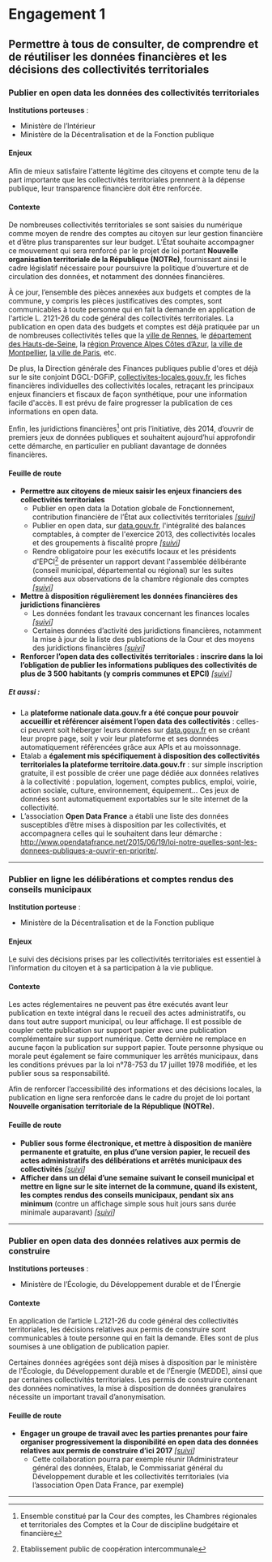# Engagement 1

## Permettre à tous de consulter, de comprendre et de réutiliser les données financières et les décisions des collectivités territoriales

### Publier en open data les données des collectivités territoriales

**Institutions porteuses** :
- Ministère de l’Intérieur
- Ministère de la Décentralisation et de la Fonction publique

#### Enjeux

Afin de mieux satisfaire l'attente légitime des citoyens et compte tenu de la part importante que les collectivités territoriales prennent à la dépense publique, leur transparence financière doit être renforcée.

#### Contexte
De nombreuses collectivités territoriales se sont saisies du numérique comme moyen de rendre des comptes au citoyen sur leur gestion financière et d’être plus transparentes sur leur budget. L’État souhaite accompagner ce mouvement qui sera renforcé par le projet de loi portant **Nouvelle organisation territoriale de la République (NOTRe)**, fournissant ainsi le cadre législatif nécessaire pour poursuivre la politique d’ouverture et de circulation des données, et notamment des données financières.

À ce jour, l’ensemble des pièces annexées aux budgets et comptes de la commune, y
compris les pièces justificatives des comptes, sont communicables à toute personne qui en
fait la demande en application de l'article L. 2121-26 du code général des collectivités
territoriales. La publication en open data des budgets et comptes est déjà pratiquée par un
de nombreuses collectivités telles que la [ville de Rennes](http://www.data.rennes-metropole.fr/), le [département des Hauts-de-Seine](http://opendata.hauts-de-seine.net/),
la [région Provence Alpes Côtes d’Azur](http://opendata.regionpaca.fr/), [la ville de Montpellier](http://montpellier.territoirenumerique.org/), [la ville de Paris](http://opendata.paris.fr/), etc.

De plus, la Direction générale des Finances publiques publie d'ores et déjà sur le site conjoint
DGCL-DGFiP, [collectivites-locales.gouv.fr](http://www.collectivites-locales.gouv.fr/), les fiches financières individuelles des collectivités
locales, retraçant les principaux enjeux financiers et fiscaux de façon synthétique, pour une
information facile d'accès. Il est prévu de faire progresser la publication de ces informations
en open data.

Enfin, les juridictions financières[^1] ont pris l’initiative, dès 2014, d’ouvrir de premiers jeux de
données publiques et souhaitent aujourd’hui approfondir cette démarche, en particulier en
publiant davantage de données financières.

#### Feuille de route

- **Permettre aux citoyens de mieux saisir les enjeux financiers des collectivités territoriales**
    - Publier en open data la Dotation globale de Fonctionnement, contribution financière de l’État aux collectivités territoriales
      _[[suivi](https://git.framasoft.org/etalab/suivi/issues/111)]_
    - Publier en open data, sur [data.gouv.fr](http://www.data.gouv.fr/), l'intégralité des balances comptables, à compter de l'exercice 2013, des collectivités locales et des groupements à fiscalité propre
      _[[suivi](https://git.framasoft.org/etalab/suivi/issues/112)]_
    - Rendre obligatoire pour les exécutifs locaux et les présidents d'EPCI[^2] de présenter un rapport devant l'assemblée délibérante (conseil municipal, départemental ou régional) sur les suites données aux observations de la chambre régionale des comptes
      _[[suivi](https://git.framasoft.org/etalab/suivi/issues/113)]_
- **Mettre à disposition régulièrement les données financières des juridictions financières**
    - Les données fondant les travaux concernant les finances locales
      _[[suivi](https://git.framasoft.org/etalab/suivi/issues/114)]_
    - Certaines données d’activité des juridictions financières, notamment la mise à jour de la liste des publications de la Cour et des moyens des juridictions financières
      _[[suivi](https://git.framasoft.org/etalab/suivi/issues/115)]_
- **Renforcer l’open data des collectivités territoriales : inscrire dans la loi l’obligation de
publier les informations publiques des collectivités de plus de 3 500 habitants (y compris
communes et EPCI)**
_[[suivi](https://git.framasoft.org/etalab/suivi/issues/116)]_

##### Et aussi :

- La **plateforme nationale data.gouv.fr a été conçue pour pouvoir accueillir et référencer aisément l’open data des collectivités** : celles-ci peuvent soit héberger leurs données sur [data.gouv.fr](http://www.data.gouv.fr/) en se créant leur propre page, soit y voir leur plateforme et ses données automatiquement référencées grâce aux APIs et au moissonnage.
- Etalab a **également mis spécifiquement à disposition des collectivités territoriales la plateforme territoire.data.gouv.fr** :  sur simple inscription gratuite, il est possible de créer une page dédiée aux données relatives à la collectivité : population, logement, comptes publics, emploi, voirie, action sociale, culture, environnement, équipement... Ces jeux de données sont automatiquement exportables sur le site internet de la collectivité.
- L’association **Open Data France** a établi une liste des données susceptibles d’être mises à disposition par les collectivités, et accompagnera celles qui le souhaitent dans leur démarche : http://www.opendatafrance.net/2015/06/19/loi-notre-quelles-sont-les-donnees-publiques-a-ouvrir-en-priorite/.

----

### Publier en ligne les délibérations et comptes rendus des conseils municipaux

**Institution porteuse** :
-  Ministère de la Décentralisation et de la Fonction publique

#### Enjeux

Le suivi des décisions prises par les collectivités territoriales est essentiel à l’information du
citoyen et à sa participation à la vie publique.

#### Contexte

Les actes réglementaires ne peuvent pas être exécutés avant leur publication en texte
intégral dans le recueil des actes administratifs, ou dans tout autre support municipal, ou leur
affichage. Il est possible de coupler cette publication sur support papier avec une
publication complémentaire sur support numérique. Cette dernière ne remplace en aucune
façon la publication sur support papier. Toute personne physique ou morale peut également
se faire communiquer les arrêtés municipaux, dans les conditions prévues par la loi n°78-753
du 17 juillet 1978 modifiée, et les publier sous sa responsabilité.

Afin de renforcer l’accessibilité des informations et des décisions locales, la publication en
ligne sera renforcée dans le cadre du projet de loi portant **Nouvelle organisation territoriale
de la République (NOTRe).**

#### Feuille de route

- **Publier sous forme électronique, et mettre à disposition de manière permanente et
gratuite, en plus d’une version papier, le recueil des actes administratifs des délibérations
et arrêtés municipaux des collectivités**
_[[suivi](https://git.framasoft.org/etalab/suivi/issues/117)]_
- **Afficher dans un délai d’une semaine suivant le conseil municipal et mettre en ligne sur le
site internet de la commune, quand ils existent, les comptes rendus des conseils
municipaux, pendant six ans minimum** (contre un affichage simple sous huit jours sans
durée minimale auparavant)
_[[suivi](https://git.framasoft.org/etalab/suivi/issues/118)]_

----

### Publier en open data des données relatives aux permis de construire

**Institutions porteuses** :
- Ministère de l’Écologie, du Développement durable et de l'Énergie

#### Contexte

En application de l’article L.2121-26 du code général des collectivités territoriales, les
décisions relatives aux permis de construire sont communicables à toute personne qui en fait
la demande. Elles sont de plus soumises à une obligation de publication papier.

Certaines données agrégées sont déjà mises à disposition par le ministère de l'Écologie, du
Développement durable et de l’Énergie (MEDDE), ainsi que par certaines collectivités
territoriales. Les permis de construire contenant des données nominatives, la mise à
disposition de données granulaires nécessite un important travail d’anonymisation.

#### Feuille de route

- **Engager un groupe de travail avec les parties prenantes pour faire organiser
progressivement la disponibilité en open data des données relatives aux permis de
construire d’ici 2017**
_[[suivi](https://git.framasoft.org/etalab/suivi/issues/119)]_
    - Cette collaboration pourra par exemple réunir l’Administrateur général des données,
Etalab, le Commissariat général du Développement durable et les collectivités
territoriales (via l’association Open Data France, par exemple)

----

[^1]: Ensemble constitué par la Cour des comptes, les Chambres régionales et territoriales des Comptes et la Cour de discipline budgétaire et financière
[^2]: Etablissement public de coopération intercommunale
